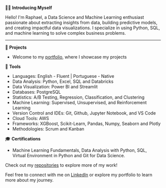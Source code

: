 👋🏻 **Introducing Myself**

Hello! I'm Raphael, a Data Science and Machine Learning enthusiast passionate about extracting insights from data, building predictive models, and creating impactful data visualizations. I specialize in using Python, SQL, and machine learning to solve complex business problems.

---

📂 **Projects**
- Welcome to my [portfolio](https://raphaelmpimentel.github.io/portfolio_projetos/), where I showcase my projects


 🚀 **Tools**
- Languages: English - Fluent | Portuguese - Native
- Data Analysis: Python, Excel, SQL and Databricks
- Data Visualization: Power BI and Streamlit
- Databases: PostgreSQL
- Statistics: A/B Testing, Regression, Classification, and Clustering
- Machine Learning: Supervised, Unsupervised, and Reinforcement Learning
- Version Control and IDEs: Git, Github, Jupyter Notebook, and VS Code
- Cloud Tools: AWS
- Frameworks: XGBoost, Scikit-Learn, Pandas, Numpy, Seaborn and Plotly
- Methodologies: Scrum and Kanban

  
🎓 **Certifications**
- Machine Learning Fundamentals, Data Analysis with Python, SQL, Virtual Environment in Python and Git for Data Science.

Check out my [repositories](https://github.com/RaphaelMPimentel?tab=repositories) to explore more of my work!

Feel free to connect with me on [LinkedIn](https://www.linkedin.com/in/raphael-pimentel-365854276/) or explore my portfolio to learn more about my journey.
